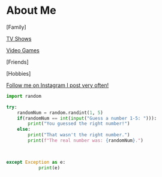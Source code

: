 # About Me






[Family]

[TV Shows](https://github.com/jckcob/README.md/blob/main/TV%20Shows)

[Video Games](https://github.com/jckcob/README.md/blob/main/video)

[Friends]

[Hobbies]



[Follow me on Instagram I post very often!](https://www.instagram.com/jacobnt03/)


```Python
import random

try:
    randomNum = random.randint(1, 5)
    if(randomNum == int(input("Guess a number 1-5: "))):
        print("You guessed the right number!")
    else:
        print("That wasn't the right number.")
        print(f"The real number was: {randomNum}.")

    

except Exception as e:
            print(e)
```
